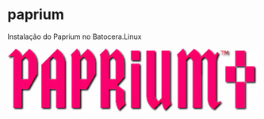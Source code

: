 # paprium
Instalação do Paprium no Batocera.Linux

<img src="https://github.com/JeversonDiasSilva/paprium/raw/main/resources/images/Paprium-marquee.png" alt="Paprium Marquee" />
